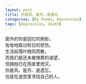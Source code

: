```yaml
---
layout: post
title: 你是风、是月、是遗忘
categories: [My Poems, Depression]
tags: [depression, death]
---
```


窗外的你是回忆的倒影，  
匆匆地路过秋日的悲伤。  
生活如落叶随风而散，  
而我们是还未被埋葬的渴望，  
但拥抱已在雨夜里熄灭。  
你是风、是月、是遗忘，  
也是在迷宫里寻找自己的人。
